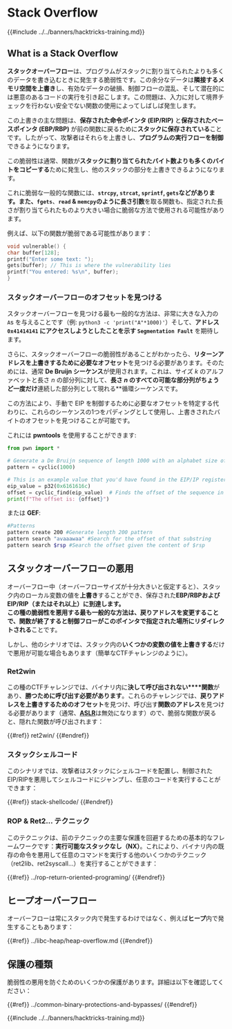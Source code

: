 # Stack Overflow

{{#include ../../banners/hacktricks-training.md}}

## What is a Stack Overflow

**スタックオーバーフロー**は、プログラムがスタックに割り当てられたよりも多くのデータを書き込むときに発生する脆弱性です。この余分なデータは**隣接するメモリ空間を上書き**し、有効なデータの破損、制御フローの混乱、そして潜在的には悪意のあるコードの実行を引き起こします。この問題は、入力に対して境界チェックを行わない安全でない関数の使用によってしばしば発生します。

この上書きの主な問題は、**保存された命令ポインタ (EIP/RIP)** と**保存されたベースポインタ (EBP/RBP)** が前の関数に戻るために**スタックに保存されている**ことです。したがって、攻撃者はそれらを上書きし、**プログラムの実行フローを制御**できるようになります。

この脆弱性は通常、関数が**スタックに割り当てられたバイト数よりも多くのバイトをコピーする**ために発生し、他のスタックの部分を上書きできるようになります。

これに脆弱な一般的な関数には、**`strcpy`, `strcat`, `sprintf`, `gets`**などがあります。また、**`fgets`**、**`read` & `memcpy`**のように**長さ引数**を取る関数も、指定された長さが割り当てられたものより大きい場合に脆弱な方法で使用される可能性があります。

例えば、以下の関数が脆弱である可能性があります：
```c
void vulnerable() {
char buffer[128];
printf("Enter some text: ");
gets(buffer); // This is where the vulnerability lies
printf("You entered: %s\n", buffer);
}
```
### スタックオーバーフローのオフセットを見つける

スタックオーバーフローを見つける最も一般的な方法は、非常に大きな入力の `A`s を与えることです（例: `python3 -c 'print("A"*1000)'`）そして、**アドレス `0x41414141` にアクセスしようとしたことを示す `Segmentation Fault`** を期待します。

さらに、スタックオーバーフローの脆弱性があることがわかったら、**リターンアドレスを上書きするために必要なオフセット**を見つける必要があります。そのためには、通常 **De Bruijn シーケンス**が使用されます。これは、サイズ _k_ のアルファベットと長さ _n_ の部分列に対して、**長さ _n_ のすべての可能な部分列がちょうど一度だけ**連続した部分列として現れる**循環シーケンスです。

この方法により、手動で EIP を制御するために必要なオフセットを特定する代わりに、これらのシーケンスの1つをパディングとして使用し、上書きされたバイトのオフセットを見つけることが可能です。

これには **pwntools** を使用することができます:
```python
from pwn import *

# Generate a De Bruijn sequence of length 1000 with an alphabet size of 256 (byte values)
pattern = cyclic(1000)

# This is an example value that you'd have found in the EIP/IP register upon crash
eip_value = p32(0x6161616c)
offset = cyclic_find(eip_value)  # Finds the offset of the sequence in the De Bruijn pattern
print(f"The offset is: {offset}")
```
または **GEF**:
```bash
#Patterns
pattern create 200 #Generate length 200 pattern
pattern search "avaaawaa" #Search for the offset of that substring
pattern search $rsp #Search the offset given the content of $rsp
```
## スタックオーバーフローの悪用

オーバーフロー中（オーバーフローサイズが十分大きいと仮定すると）、スタック内のローカル変数の値を**上書き**することができ、保存された**EBP/RBPおよびEIP/RIP（またはそれ以上）**に到達します。\
この種の脆弱性を悪用する最も一般的な方法は、**戻りアドレスを変更する**ことで、関数が終了すると**制御フローがこのポインタで指定された場所にリダイレクトされる**ことです。

しかし、他のシナリオでは、スタック内の**いくつかの変数の値を上書きする**だけで悪用が可能な場合もあります（簡単なCTFチャレンジのように）。

### Ret2win

この種のCTFチャレンジでは、バイナリ内に**決して呼び出されない****関数**があり、**勝つために呼び出す必要があります**。これらのチャレンジでは、**戻りアドレスを上書きするためのオフセット**を見つけ、呼び出す**関数のアドレス**を見つける必要があります（通常、[**ASLR**](../common-binary-protections-and-bypasses/aslr/)は無効になります）ので、脆弱な関数が戻ると、隠れた関数が呼び出されます：

{{#ref}}
ret2win/
{{#endref}}

### スタックシェルコード

このシナリオでは、攻撃者はスタックにシェルコードを配置し、制御されたEIP/RIPを悪用してシェルコードにジャンプし、任意のコードを実行することができます：

{{#ref}}
stack-shellcode/
{{#endref}}

### ROP & Ret2... テクニック

このテクニックは、前のテクニックの主要な保護を回避するための基本的なフレームワークです：**実行可能なスタックなし（NX）**。これにより、バイナリ内の既存の命令を悪用して任意のコマンドを実行する他のいくつかのテクニック（ret2lib、ret2syscall...）を実行することができます：

{{#ref}}
../rop-return-oriented-programing/
{{#endref}}

## ヒープオーバーフロー

オーバーフローは常にスタック内で発生するわけではなく、例えば**ヒープ**内で発生することもあります：

{{#ref}}
../libc-heap/heap-overflow.md
{{#endref}}

## 保護の種類

脆弱性の悪用を防ぐためのいくつかの保護があります。詳細は以下を確認してください：

{{#ref}}
../common-binary-protections-and-bypasses/
{{#endref}}

{{#include ../../banners/hacktricks-training.md}}
